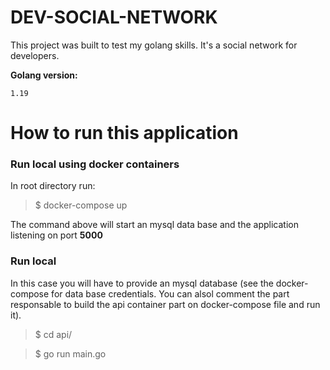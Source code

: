 # DEV-SOCIAL-NETWORK

This project was built to test my golang skills. It's a social network for developers.

**Golang version:**

    1.19

# How to run this application
### Run local using docker containers 
In root directory run:
> $ docker-compose up

The command above will start an mysql data base and the application listening on port **5000**

### Run local
In this case you will have to provide an mysql database (see the docker-compose for data base credentials. You can alsol comment the part responsable to build the api container part on docker-compose file and run it).
> $ cd api/

> $ go run main.go